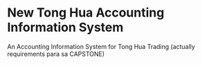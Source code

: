 # New Tong Hua Accounting Information System
An Accounting Information System for Tong Hua Trading (actually requirements para sa CAPSTONE)
